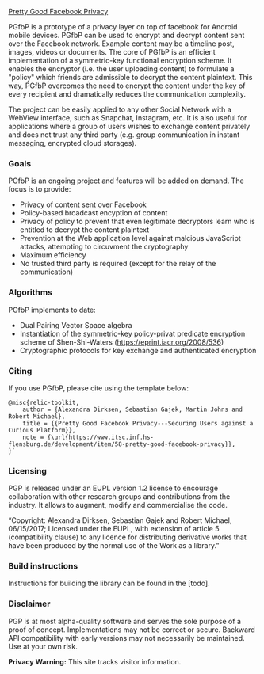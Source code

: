 [Pretty Good Facebook Privacy](https://www.itsc.inf.hs-flensburg.de/development/item/58-pretty-good-facebook-privacy)

PGfbP is a prototype of a privacy layer on top of facebook for Android mobile devices. PGfbP can be used to encrypt and decrypt content sent over the Facebook network. Example content may be a timeline post, images, videos or documents. The core of PGfbP is an efficient implementation of a symmetric-key functional encryption scheme. It enables the encryptor (i.e. the user uploading content) to formulate a "policy" which friends are admissible to decrypt the content plaintext. This way, PGfbP overcomes the need to encrypt the content under the key of every recipient and dramatically reduces the communication complexity. 

The project can be easily applied to any other Social Network with a WebView interface, such as Snapchat, Instagram, etc. It is also useful for applications where a group of users wishes to exchange content privately and does not trust any third party (e.g. group communication in instant messaging, encrypted cloud storages).

### Goals

PGfbP is an ongoing project and features will be added on demand. The focus is to provide:

 * Privacy of content sent over Facebook
 * Policy-based broadcast encyption of content
 * Privacy of policy to prevent that even legitimate decryptors learn who is entitled to decrypt the content plaintext
 * Prevention at the Web application level against malcious JavaScript attacks, attempting to circuvment the cryptography
 * Maximum efficiency
 * No trusted third party is required (except for the relay of the communication)

### Algorithms

PGfbP implements to date:

 * Dual Pairing Vector Space algebra
 * Instantiation of the symmetric-key policy-privat predicate encryption scheme of Shen-Shi-Waters (https://eprint.iacr.org/2008/536) 
 * Cryptographic protocols for key exchange and authenticated encryption


### Citing

If you use PGfbP, please cite using the template below:

    @misc{relic-toolkit,
        author = {Alexandra Dirksen, Sebastian Gajek, Martin Johns and Robert Michael},
        title = {{Pretty Good Facebook Privacy---Securing Users against a Curious Platform}},
        note = {\url{https://www.itsc.inf.hs-flensburg.de/development/item/58-pretty-good-facebook-privacy}},
    }`

### Licensing

PGP is released under an EUPL version 1.2 license to encourage collaboration with other research groups and contributions from the industry. It allows to augment, modify and commercialise the code.

“Copyright: Alexandra Dirksen, Sebastian Gajek and Robert Michael, 06/15/2017; Licensed under the EUPL, with extension of article 5 (compatibility clause) to any licence for distributing derivative works that have been produced by the normal use of the Work as a library.”

### Build instructions

Instructions for building the library can be found in the [todo].


### Disclaimer

PGP is at most alpha-quality software and serves the sole purpose of a proof of concept. Implementations may not be correct or secure. Backward API compatibility with early versions may not necessarily be maintained. Use at your own risk.

**Privacy Warning:** This site tracks visitor information.

